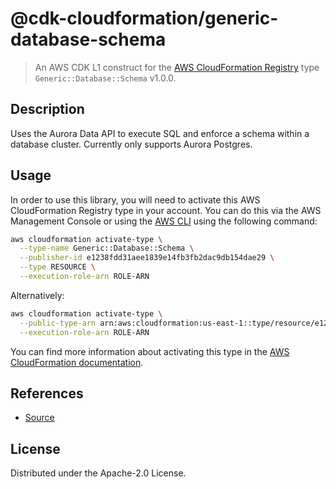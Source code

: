 # @cdk-cloudformation/generic-database-schema

> An AWS CDK L1 construct for the [AWS CloudFormation Registry] type `Generic::Database::Schema` v1.0.0.

[AWS CloudFormation Registry]: https://docs.aws.amazon.com/AWSCloudFormation/latest/UserGuide/registry.html

## Description

Uses the Aurora Data API to execute SQL and enforce a schema within a database cluster. Currently only supports Aurora Postgres.

## Usage

In order to use this library, you will need to activate this AWS CloudFormation Registry type in your account. You can do this via the AWS Management Console or using the [AWS CLI](https://aws.amazon.com/cli/) using the following command:

```sh
aws cloudformation activate-type \
  --type-name Generic::Database::Schema \
  --publisher-id e1238fdd31aee1839e14fb3fb2dac9db154dae29 \
  --type RESOURCE \
  --execution-role-arn ROLE-ARN
```

Alternatively:

```sh
aws cloudformation activate-type \
  --public-type-arn arn:aws:cloudformation:us-east-1::type/resource/e1238fdd31aee1839e14fb3fb2dac9db154dae29/Generic-Database-Schema \
  --execution-role-arn ROLE-ARN
```

You can find more information about activating this type in the [AWS CloudFormation documentation](https://docs.aws.amazon.com/AWSCloudFormation/latest/UserGuide/registry-public.html).

## References

* [Source](https://github.com/iann0036/cfn-types/tree/master/generic-database-schema)

## License

Distributed under the Apache-2.0 License.
